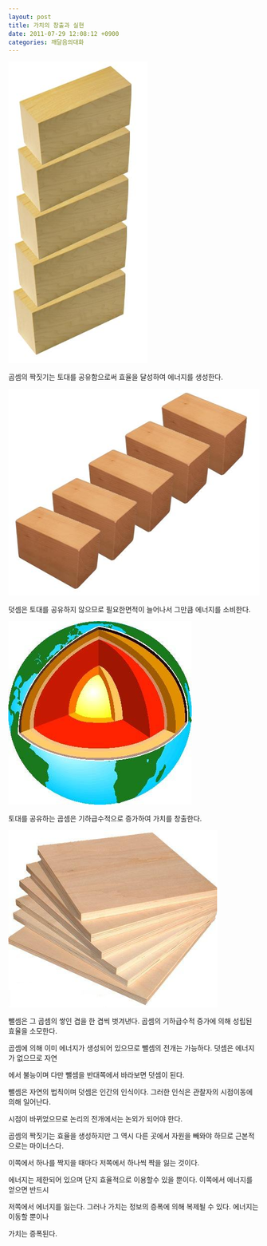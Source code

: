 ```yaml
---
layout: post
title: 가치의 창출과 실현
date: 2011-07-29 12:08:12 +0900
categories: 깨달음의대화
---
```

 <img alt="25.JPG" src="files/attach/images/198/467/184/25.JPG" width="280" height="605" />



곱셈의 짝짓기는 토대를 공유함으로써 효율을 달성하여 에너지를 생성한다. 





 <img alt="22.jpg" src="files/attach/images/198/467/184/22.jpg" width="529" height="415" />

덧셈은 토대를 공유하지 않으므로 필요한면적이 늘어나서 그만큼 에너지를 소비한다.





 <img alt="27.JPG" src="files/attach/images/198/467/184/27.JPG" width="368" height="368" />



토대를 공유하는 곱셈은 기하급수적으로 증가하여 가치를 창출한다.



 <img alt="26.JPG" src="files/attach/images/198/467/184/26.JPG" width="419" height="355" />



뺄셈은 그 곱셈의 쌓인 겹을 한 겹씩 벗겨낸다. 곱셈의 기하급수적 증가에 의해 성립된 효율을 소모한다.

곱셈에 의해 이미 에너지가 생성되어 있으므로 뺄셈의 전개는 가능하다. 덧셈은 에너지가 없으므로 자연

에서 불능이며 다만 뺄셈을 반대쪽에서 바라보면 덧셈이 된다.



뺄셈은 자연의 법칙이며 덧셈은 인간의 인식이다. 그러한 인식은 관찰자의 시점이동에 의해 일어난다.

시점이 바뀌었으므로 논리의 전개에서는 논외가 되어야 한다.



곱셈의 짝짓기는 효율을 생성하지만 그 역시 다른 곳에서 자원을 빼와야 하므로 근본적으로는 마이너스다.

이쪽에서 하나를 짝지을 때마다 저쪽에서 하나씩 짝을 잃는 것이다. 



에너지는 제한되어 있으며 단지 효율적으로 이용할수 있을 뿐이다. 이쪽에서 에너지를 얻으면 반드시 

저쪽에서 에너지를 잃는다. 그러나 가치는 정보의 증폭에 의해 복제될 수 있다. 에너지는 이동할 뿐이나

가치는 증폭된다.
